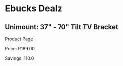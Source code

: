 
# Ebucks Dealz
## Unimount: 37" - 70" Tilt TV Bracket
[Product Page](https://www.ebucks.com/web/shop/productSelected.do?prodId=681195526&catId=365589006)

Price: R189.00

Savings: 110.0


	
